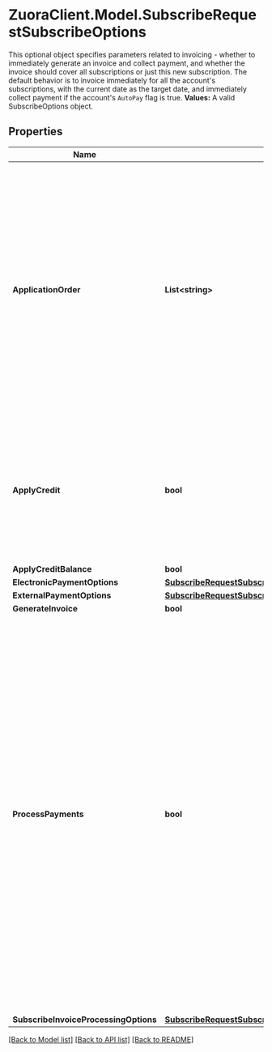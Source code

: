 # ZuoraClient.Model.SubscribeRequestSubscribeOptions
 This optional object specifies parameters related to invoicing - whether to immediately generate an invoice and collect payment, and whether the invoice should cover all subscriptions or just this new subscription. The default behavior is to invoice immediately for all the account's subscriptions, with the current date as the target date, and immediately collect payment if the account's `AutoPay` flag is true.   **Values:** A valid SubscribeOptions object. 

## Properties

Name | Type | Description | Notes
------------ | ------------- | ------------- | -------------
**ApplicationOrder** | **List&lt;string&gt;** | The priority order to apply credit memos and/or unapplied payments to an invoice. Possible item values are: &#x60;CreditMemo&#x60;, &#x60;UnappliedPayment&#x60;.  **Note:**   - This field is only available if you have the Invoice Settlement feature enabled and set the &#x60;X-Zuora-WSDL-Version&#x60; request header to &#x60;107&#x60; or later.   - This field is valid only if the &#x60;applyCredit&#x60; field is set to &#x60;true&#x60;.   - If no value is specified for this field, the default priority order is used, [\&quot;CreditMemo\&quot;, \&quot;UnappliedPayment\&quot;], to apply credit memos first and then apply unapplied payments.   - If only one item is specified, only the items of the spedified type are applied to invoices. For example, if the value is &#x60;[\&quot;CreditMemo\&quot;]&#x60;, only credit memos are used to apply to invoices.  | [optional] 
**ApplyCredit** | **bool** | Whether to automatically apply credit memos or unapplied payments, or both to an invoice.  If the value is &#x60;true&#x60;, the credit memo or unapplied payment, or both will be automatically applied to the invoice. If no value is specified or the value is &#x60;false&#x60;, no action is taken.  **Note**: This field is only available if you have the Invoice Settlement feature enabled and set the &#x60;X-Zuora-WSDL-Version&#x60; request header to &#x60;107&#x60; or later.  | [optional] 
**ApplyCreditBalance** | **bool** |  | [optional] 
**ElectronicPaymentOptions** | [**SubscribeRequestSubscribeOptionsElectronicPaymentOptions**](SubscribeRequestSubscribeOptionsElectronicPaymentOptions.md) |  | [optional] 
**ExternalPaymentOptions** | [**SubscribeRequestSubscribeOptionsExternalPaymentOptions**](SubscribeRequestSubscribeOptionsExternalPaymentOptions.md) |  | [optional] 
**GenerateInvoice** | **bool** |  | 
**ProcessPayments** | **bool** | Use this when you are using electronic payment types.  If &#x60;GenerateInvoice&#x60; is true, specifies whether payment should be applied when the subscription is created. If the &#x60;Account&#x60; &gt; &#x60;AutoPay&#x60; flag is true and &#x60;GenerateInvoice&#x60; is true and &#x60;ProcessPayments&#x60; is true, then the payment is created for the invoice balance and charged. The default value is &#x60;true&#x60;.   If a temporary error that Zuora cannot create or submit a payment to the gateway is seen, Zuora will automatically retry the action to collect the payment. You can contact [Zuora Global Support](https://support.zuora.com/) to set the maximum number of retries that Zuora can perform. The number can range from 0 to 2 with a default value of 0. However, retrying the request can make the API call take longer than expected. Zuora does not guarantee the retry could be completed within the timeout limit.   **Note:** The retry mechanism only supports the case that one single subscription is created by the Subscribe action. Also, the retry mechanism does not support the preview mode of the Subscribe action.  **Note:** If you have the [Invoice Settlement](https://knowledgecenter.zuora.com/Billing/Billing_and_Payments/Invoice_Settlement) feature enabled, Zuora does not support using this field to collect payments against invoices.  | 
**SubscribeInvoiceProcessingOptions** | [**SubscribeRequestSubscribeOptionsSubscribeInvoiceProcessingOptions**](SubscribeRequestSubscribeOptionsSubscribeInvoiceProcessingOptions.md) |  | [optional] 

[[Back to Model list]](../README.md#documentation-for-models) [[Back to API list]](../README.md#documentation-for-api-endpoints) [[Back to README]](../README.md)


